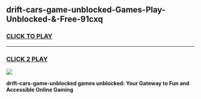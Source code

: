 
## drift-cars-game-unblocked-Games-Play-Unblocked-&-Free-91cxq
<h3>
<a href="https://premium76.site?title=drift-cars-game-unblocked&ref=24A">CLICK TO PLAY</a></h3>
<hr>

<h3>
<a href="https://premium76.site?title=drift-cars-game-unblocked&ref=24A">CLICK 2 PLAY</a>
  
</h3>

<a href="https://premium76.site?title=drift-cars-game-unblocked&ref=24A"><img src="https://clearcache.store/games.png"></a>


**drift-cars-game-unblocked games unblocked: Your Gateway to Fun and Accessible Online Gaming**
